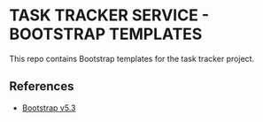 # TASK TRACKER SERVICE - BOOTSTRAP TEMPLATES

This repo contains Bootstrap templates for the task tracker project.

References
----------

- [Bootstrap v5.3](https://getbootstrap.com/docs/5.3/)
